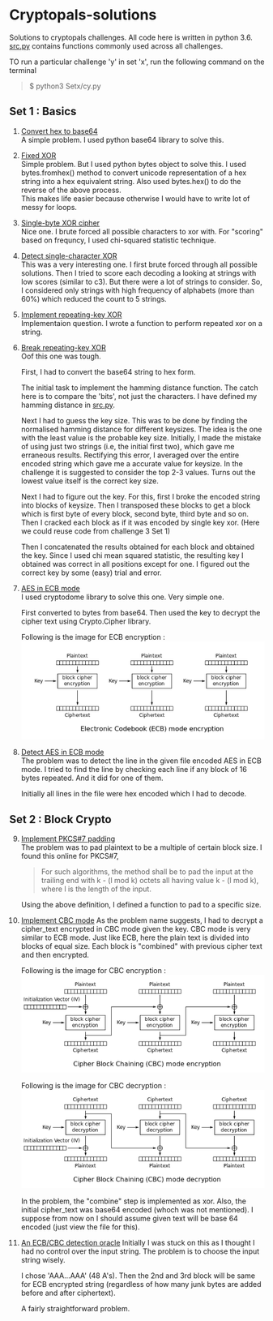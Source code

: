 # Cryptopals-solutions

Solutions to cryptopals challenges. All code here is written in python 3.6. [src.py](./src.py) contains functions commonly used across all challenges.

TO run a particular challenge 'y' in set 'x', run the following command on the terminal

> $ python3 Setx/cy.py

## Set 1 : Basics

1. [Convert hex to base64](./Set1/c1.py)  
    A simple problem. I used python base64 library to solve this.

2. [Fixed XOR](./Set1/c2.py)  
    Simple problem. But I used python bytes object to solve this. I used bytes.fromhex() method to convert unicode representation of a hex string into a hex equivalent string. Also used bytes.hex() to do the reverse of the above process.   
This makes life easier because otherwise I would have to write lot of messy for loops.

3. [Single-byte XOR cipher](./Set1/c3.py)  
    Nice one. I brute forced all possible characters to xor with. For "scoring" based on frequncy, I used chi-squared statistic technique. 

4. [Detect single-character XOR](./Set1/c4.py)  
    This was a very interesting one. I first brute forced through all possible solutions. Then I tried to score each decoding a looking at strings with low scores (similar to c3). But there were a lot of strings to consider. So, I considered only strings with high frequency of alphabets (more than 60%) which reduced the count to 5 strings.

5. [Implement repeating-key XOR](./Set1/c5.py)  
    Implementaion question. I wrote a function to perform repeated xor on a string.

6. [Break repeating-key XOR](./Set1/c6.py)  
    Oof this one was tough.

    First, I had to convert the base64 string to hex form.

    The initial task to implement the hamming distance function. The catch here is to compare the 'bits', not just the characters. I have defined my hamming distance in [src.py](./src.py). 

     Next I had to guess the key size. This was to be done by finding the normalised hamming distance for different keysizes. The idea is the one with the least value is the probable key size. Initially, I made the mistake of using just two strings (i.e, the initial first two), which gave me erraneous results. Rectifying this error,  I averaged over the entire encoded string which gave me a accurate value for keysize. In the challenge it is suggested to consider the top 2-3 values. Turns out the lowest value itself is the correct key size.

    Next I had to figure out the key. For this, first I broke the encoded string into blocks of keysize. Then I transposed these blocks to get a block which is first byte of every block, second byte, third byte and so on. Then I cracked each block as if it was encoded by single key xor. (Here we could reuse code from challenge 3 Set 1)
   
    Then I concatenated the results obtained for each block and obtained the key. Since I used chi mean squared statistic, the resulting key I obtained was correct in all positions except for one. I figured out the correct key by some (easy) trial and error.

7. [AES in ECB mode](./Set1/c7.py)  
    I used cryptodome library to solve this one. Very simple one. 

    First converted to bytes from base64. Then used the key to decrypt the cipher text using Crypto.Cipher library.

    Following is the image for ECB encryption :
    ![Image of ECB mode encryption](./images/ECB_encrypt.png)

8. [Detect AES in ECB mode](./Set1/c8.py)  
    The problem was to detect the line in the given file encoded AES in ECB mode. I tried to find the line by checking each line if any block of 16 bytes repeated. And it did for one of them. 

    Initially all lines in the file were hex encoded which I had to decode.

## Set 2 : Block Crypto

9. [Implement PKCS#7 padding](./Set2/c9.py)  
    The problem was to pad plaintext to be a multiple of certain block size. I found this online for PKCS#7,  
    > For such algorithms, the method shall be to pad the input at the trailing end with k - (l mod k) octets all having value k - (l mod k), where l is the length of the input.
    
    Using the above definition, I defined a function to pad to a specific size.

10. [Implement CBC mode](./Set2/c10.py)
    As the problem name suggests, I had to decrypt a cipher_text encrypted in CBC mode given the key. CBC mode is very similar to ECB mode. Just like ECB, here the plain text is divided into blocks of equal size. Each block is "combined" with previous cipher text and then encrypted.

    Following is the image for CBC encryption :
    ![Image of CBC mode encryption](./images/CBC_encrypt.png)

    Following is the image for CBC decryption :
    ![Image of CBC mode decryption](./images/CBC_decrypt.png)

    In the problem, the "combine" step is implemented as xor. Also, the initial cipher_text was base64 encoded (whoch was not mentioned). I suppose from now on I should assume given text will be base 64 encoded (just view the file for this).

11. [An ECB/CBC detection oracle](./Set2/c11.py)
    Initially I was stuck on this as I thought I had no control over the input string. The problem is to choose the input string wisely. 

    I chose 'AAA...AAA' (48 A's). Then the 2nd and 3rd block will be same for ECB encrypted string (regardless of how many junk bytes are added before and after ciphertext). 

    A fairly straightforward problem.
